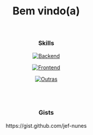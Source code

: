 <h1 align="center">Bem vindo(a)</h1><br>


<div align="center">
<h3>Skills</h3>
  
[![Backend](https://skillicons.dev/icons?i=java,spring,python,php,mysql&theme=light)](https://github.com/jef-nunes?tab=repositories)

[![Frontend](https://skillicons.dev/icons?i=html,css,js,react&theme=light)](https://github.com/jef-nunes?tab=repositories)

[![Outras](https://skillicons.dev/icons?i=bash,docker&theme=light)](https://github.com/jef-nunes?tab=repositories)

</div>



<br><br>

<h3 align="center">Gists</h3>
<p align="center">https://gist.github.com/jef-nunes</p>

<!--
**jef-nunes/jef-nunes** is a ✨ _special_ ✨ repository because its `README.md` (this file) appears on your GitHub profile.

Here are some ideas to get you started:

- 🔭 I’m currently working on ...
- 🌱 I’m currently learning ...
- 👯 I’m looking to collaborate on ...
- 🤔 I’m looking for help with ...
- 💬 Ask me about ...
- 📫 How to reach me: ...
- 😄 Pronouns: ...
- ⚡ Fun fact: ...
-->
